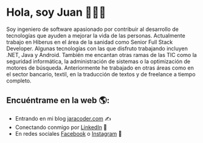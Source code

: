 <div>
  <h1>Hola, soy Juan 👋👨‍💻</h1>
 
 <p>Soy ingeniero de software apasionado por contribuir al desarrollo de tecnologías que ayuden a mejorar la vida de las personas. 
 Actualmente trabajo en Hiberus en el área de la sanidad como Senior Full Stack Developer. Algunas tecnologías con las que disfruto trabajando incluyen .NET, Java y Android. También me encantan otras ramas de las TIC como la seguridad informática, la administración de sistemas o la optimización de motores de búsqueda. Anteriormente he trabajado en otras áreas como en el sector bancario, textil, en la traducción de textos y de freelance a tiempo completo.</p>
 
</div>

## Encuéntrame en la web 🌎: 
- Entrando en mi blog <a href="//jaracoder.com">jaracoder.com</a> ✍
- Conectando conmigo por <a href="//www.linkedin.com/in/jaracoder/">LinkedIn</a> 💼
- En redes sociales <a href="//facebook.com/jaracoder">Facebook</a> o <a href="//instagram.com/jaracoder">Instagram</a> 🏓
